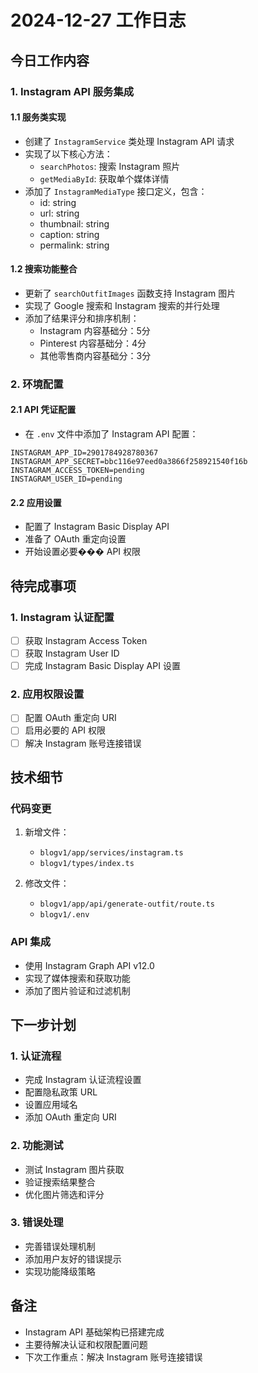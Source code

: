# 2024-12-27 工作日志

## 今日工作内容

### 1. Instagram API 服务集成

#### 1.1 服务类实现
- 创建了 `InstagramService` 类处理 Instagram API 请求
- 实现了以下核心方法：
  * `searchPhotos`: 搜索 Instagram 照片
  * `getMediaById`: 获取单个媒体详情
- 添加了 `InstagramMediaType` 接口定义，包含：
  * id: string
  * url: string
  * thumbnail: string
  * caption: string
  * permalink: string

#### 1.2 搜索功能整合
- 更新了 `searchOutfitImages` 函数支持 Instagram 图片
- 实现了 Google 搜索和 Instagram 搜索的并行处理
- 添加了结果评分和排序机制：
  * Instagram 内容基础分：5分
  * Pinterest 内容基础分：4分
  * 其他零售商内容基础分：3分

### 2. 环境配置

#### 2.1 API 凭证配置
- 在 `.env` 文件中添加了 Instagram API 配置：
```env
INSTAGRAM_APP_ID=2901784928780367
INSTAGRAM_APP_SECRET=bbc116e97eed0a3866f258921540f16b
INSTAGRAM_ACCESS_TOKEN=pending
INSTAGRAM_USER_ID=pending
```

#### 2.2 应用设置
- 配置了 Instagram Basic Display API
- 准备了 OAuth 重定向设置
- 开始设置必要��� API 权限

## 待完成事项

### 1. Instagram 认证配置
- [ ] 获取 Instagram Access Token
- [ ] 获取 Instagram User ID
- [ ] 完成 Instagram Basic Display API 设置

### 2. 应用权限设置
- [ ] 配置 OAuth 重定向 URI
- [ ] 启用必要的 API 权限
- [ ] 解决 Instagram 账号连接错误

## 技术细节

### 代码变更
1. 新增文件：
   - `blogv1/app/services/instagram.ts`
   - `blogv1/types/index.ts`

2. 修改文件：
   - `blogv1/app/api/generate-outfit/route.ts`
   - `blogv1/.env`

### API 集成
- 使用 Instagram Graph API v12.0
- 实现了媒体搜索和获取功能
- 添加了图片验证和过滤机制

## 下一步计划

### 1. 认证流程
- 完成 Instagram 认证流程设置
- 配置隐私政策 URL
- 设置应用域名
- 添加 OAuth 重定向 URI

### 2. 功能测试
- 测试 Instagram 图片获取
- 验证搜索结果整合
- 优化图片筛选和评分

### 3. 错误处理
- 完善错误处理机制
- 添加用户友好的错误提示
- 实现功能降级策略

## 备注
- Instagram API 基础架构已搭建完成
- 主要待解决认证和权限配置问题
- 下次工作重点：解决 Instagram 账号连接错误 